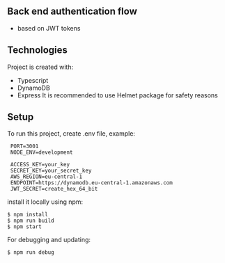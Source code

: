 ﻿
## Back end authentication flow
* based on JWT tokens

## Technologies
Project is created with:
* Typescript
* DynamoDB
* Express
It is recommended to use Helmet package for safety reasons 

## Setup
To run this project,
create .env file, example:
```
 PORT=3001
 NODE_ENV=development

 ACCESS_KEY=your_key
 SECRET_KEY=your_secret_key
 AWS_REGION=eu-central-1
 ENDPOINT=https://dynamodb.eu-central-1.amazonaws.com
 JWT_SECRET=create_hex_64_bit
```
install it locally using npm:

```
$ npm install
$ npm run build
$ npm start
```
For debugging and updating:

```
$ npm run debug
```
